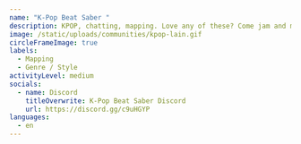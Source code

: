 ```yaml
---
name: "K-Pop Beat Saber "
description: KPOP, chatting, mapping. Love any of these? Come jam and map with us! KPOP not strictly required!
image: /static/uploads/communities/kpop-lain.gif
circleFrameImage: true
labels:
  - Mapping
  - Genre / Style
activityLevel: medium
socials:
  - name: Discord
    titleOverwrite: K-Pop Beat Saber Discord
    url: https://discord.gg/c9uHGYP
languages:
  - en
---
```

